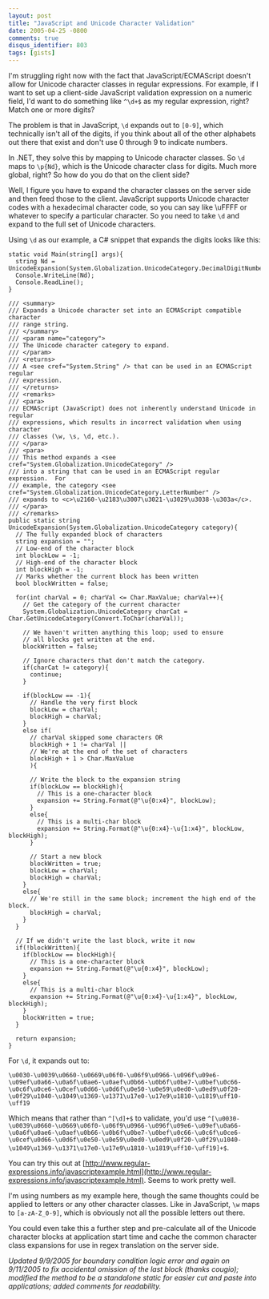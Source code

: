 ```yaml
---
layout: post
title: "JavaScript and Unicode Character Validation"
date: 2005-04-25 -0800
comments: true
disqus_identifier: 803
tags: [gists]
---
```

I'm struggling right now with the fact that JavaScript/ECMAScript
doesn't allow for Unicode character classes in regular expressions. For
example, if I want to set up a client-side JavaScript validation
expression on a numeric field, I'd want to do something like `^\d+$` as
my regular expression, right? Match one or more digits?

 The problem is that in JavaScript, `\d` expands out to `[0-9]`, which
technically isn't all of the digits, if you think about all of the other
alphabets out there that exist and don't use 0 through 9 to indicate
numbers.

 In .NET, they solve this by mapping to Unicode character classes. So
`\d` maps to `\p{Nd}`, which is the Unicode character class for digits.
Much more global, right? So how do you do that on the client side?

 Well, I figure you have to expand the character classes on the server
side and then feed those to the client. JavaScript supports Unicode
character codes with a hexadecimal character code, so you can say like
\\uFFFF or whatever to specify a particular character. So you need to
take `\d` and expand to the full set of Unicode characters.

 Using `\d` as our example, a C\# snippet that expands the digits looks
like this:

    static void Main(string[] args){
      string Nd = UnicodeExpansion(System.Globalization.UnicodeCategory.DecimalDigitNumber);
      Console.WriteLine(Nd);
      Console.ReadLine();
    }

    /// <summary>
    /// Expands a Unicode character set into an ECMAScript compatible character
    /// range string.
    /// </summary>
    /// <param name="category">
    /// The Unicode character category to expand.
    /// </param>
    /// <returns>
    /// A <see cref="System.String" /> that can be used in an ECMAScript regular
    /// expression.
    /// </returns>
    /// <remarks>
    /// <para>
    /// ECMAScript (JavaScript) does not inherently understand Unicode in regular
    /// expressions, which results in incorrect validation when using character
    /// classes (\w, \s, \d, etc.).
    /// </para>
    /// <para>
    /// This method expands a <see cref="System.Globalization.UnicodeCategory" />
    /// into a string that can be used in an ECMAScript regular expression.  For
    /// example, the category <see cref="System.Globalization.UnicodeCategory.LetterNumber" />
    /// expands to <c>\u2160-\u2183\u3007\u3021-\u3029\u3038-\u303a</c>.
    /// </para>
    /// </remarks>
    public static string UnicodeExpansion(System.Globalization.UnicodeCategory category){
      // The fully expanded block of characters
      string expansion = "";
      // Low-end of the character block
      int blockLow = -1;
      // High-end of the character block
      int blockHigh = -1;
      // Marks whether the current block has been written
      bool blockWritten = false;

      for(int charVal = 0; charVal <= Char.MaxValue; charVal++){
        // Get the category of the current character
        System.Globalization.UnicodeCategory charCat = Char.GetUnicodeCategory(Convert.ToChar(charVal));

        // We haven't written anything this loop; used to ensure
        // all blocks get written at the end.
        blockWritten = false;

        // Ignore characters that don't match the category.
        if(charCat != category){
          continue;
        }

        if(blockLow == -1){
          // Handle the very first block
          blockLow = charVal;
          blockHigh = charVal;
        }
        else if(
          // charVal skipped some characters OR
          blockHigh + 1 != charVal ||
          // We're at the end of the set of characters
          blockHigh + 1 > Char.MaxValue
          ){

          // Write the block to the expansion string
          if(blockLow == blockHigh){
            // This is a one-character block
            expansion += String.Format(@"\u{0:x4}", blockLow);
          }
          else{
            // This is a multi-char block
            expansion += String.Format(@"\u{0:x4}-\u{1:x4}", blockLow, blockHigh);
          }

          // Start a new block
          blockWritten = true;
          blockLow = charVal;
          blockHigh = charVal;
        }
        else{
          // We're still in the same block; increment the high end of the block.
          blockHigh = charVal;
        }
      }

      // If we didn't write the last block, write it now
      if(!blockWritten){
        if(blockLow == blockHigh){
          // This is a one-character block
          expansion += String.Format(@"\u{0:x4}", blockLow);
        }
        else{
          // This is a multi-char block
          expansion += String.Format(@"\u{0:x4}-\u{1:x4}", blockLow, blockHigh);
        }
        blockWritten = true;
      }

      return expansion;
    }



 For `\d`, it expands out to:

`\u0030-\u0039\u0660-\u0669\u06f0-\u06f9\u0966-\u096f\u09e6-\u09ef\u0a66-\u0a6f\u0ae6-\u0aef\u0b66-\u0b6f\u0be7-\u0bef\u0c66-\u0c6f\u0ce6-\u0cef\u0d66-\u0d6f\u0e50-\u0e59\u0ed0-\u0ed9\u0f20-\u0f29\u1040-\u1049\u1369-\u1371\u17e0-\u17e9\u1810-\u1819\uff10-\uff19`

 Which means that rather than `^[\d]+$` to validate, you'd use
`^[\u0030-\u0039\u0660-\u0669\u06f0-\u06f9\u0966-\u096f\u09e6-\u09ef\u0a66-\u0a6f\u0ae6-\u0aef\u0b66-\u0b6f\u0be7-\u0bef\u0c66-\u0c6f\u0ce6-\u0cef\u0d66-\u0d6f\u0e50-\u0e59\u0ed0-\u0ed9\u0f20-\u0f29\u1040-\u1049\u1369-\u1371\u17e0-\u17e9\u1810-\u1819\uff10-\uff19]+$`.

 You can try this out at
[http://www.regular-expressions.info/javascriptexample.html](http://www.regular-expressions.info/javascriptexample.html).
Seems to work pretty well.

 I'm using numbers as my example here, though the same thoughts could be
applied to letters or any other character classes. Like in JavaScript,
`\w` maps to `[a-zA-Z_0-9]`, which is obviously not all the possible
letters out there.

 You could even take this a further step and pre-calculate all of the
Unicode character blocks at application start time and cache the common
character class expansions for use in regex translation on the server
side.

 *Updated 9/9/2005 for boundary condition logic error and again on
9/11/2005 to fix accidental omission of the last block (thanks cougio);
modified the method to be a standalone static for easier cut and paste
into applications; added comments for readability.*
